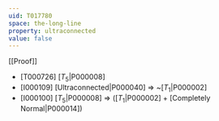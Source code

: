 ```yaml
---
uid: T017780
space: the-long-line
property: ultraconnected
value: false
---
```

[[Proof]]

* [T000726] [$T_5$|P000008]
* [I000109] [Ultraconnected|P000040] => ~[$T_1$|P000002]
* [I000100] [$T_5$|P000008] => ([$T_1$|P000002] + [Completely Normal|P000014])


